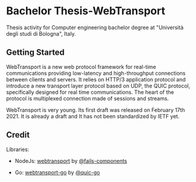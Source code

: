 # Bachelor Thesis-WebTransport

Thesis activity for Computer engineering bachelor degree at "Università degli studi di Bologna", Italy.

## Getting Started

WebTransport is a new web protocol framework for real-time communications providing low-latency and high-throughput connections between clients and servers.
It relies on HTTP/3 application protocol and introduce a new transport layer protocol based on UDP, the QUIC protocol, specifically designed for real time communications.
The heart of the protocol is multiplexed connection made of sessions and streams.

WebTransport is very young. Its first draft was released on February 17th 2021. It is already a draft and It has not been standardized by IETF yet.

## Credit

Libraries:

* NodeJs: [webtransport](https://github.com/fails-components/webtransport) by [@fails-components](https://github.com/fails-components)

* Go: [webtransport-go](https://github.com/quic-go/webtransport-go) by [@quic-go](https://github.com/quic-go)

